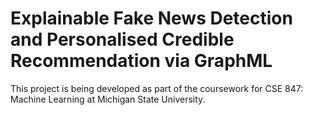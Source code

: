 # Explainable Fake News Detection and Personalised Credible Recommendation via GraphML

This project is being developed as part of the coursework for CSE 847: Machine Learning at Michigan State University.
